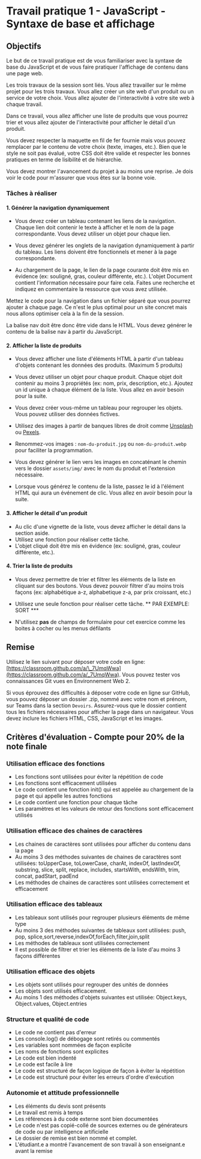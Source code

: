 # Travail pratique 1 - JavaScript - Syntaxe de base et affichage

## Objectifs

Le but de ce travail pratique est de vous familiariser avec la syntaxe de base du JavaScript et de vous faire pratiquer l'affichage de contenu dans une page web.

Les trois travaux de la session sont liés. Vous allez travailler sur le même projet pour les trois travaux. Vous allez créer un site web d'un produit ou un service de votre choix. Vous allez ajouter de l'interactivité à votre site web à chaque travail.

Dans ce travail, vous allez afficher une liste de produits que vous pourrez trier et vous allez ajouter de l'interactivité pour afficher le détail d'un produit.

Vous devez respecter la maquette en fil de fer fournie mais vous pouvez remplacer par le contenu de votre choix (texte, images, etc.). Bien que le style ne soit pas évalué, votre CSS doit être valide et respecter les bonnes pratiques en terme de lisibilité et de hiérarchie.

Vous devez montrer l'avancement du projet à au moins une reprise. Je dois voir le code pour m'assurer que vous êtes sur la bonne voie.

### Tâches à réaliser

#### 1. Générer la navigation dynamiquement

-   Vous devez créer un tableau contenant les liens de la navigation. Chaque lien doit contenir le texte à afficher et le nom de la page correspondante. Vous devez utiliser un objet pour chaque lien.

-   Vous devez générer les onglets de la navigation dynamiquement à partir du tableau. Les liens doivent être fonctionnels et mener à la page correspondante.

-   Au chargement de la page, le lien de la page courante doit être mis en évidence (ex: souligné, gras, couleur différente, etc.). L'objet Document contient l'information nécessaire pour faire cela. Faites une recherche et indiquez en commentaire la ressource que vous avez utilisée.

Mettez le code pour la navigation dans un fichier séparé que vous pourrez ajouter à chaque page. Ce n'est le plus optimal pour un site concret mais nous allons optimiser cela à la fin de la session.

La balise nav doit être donc être vide dans le HTML. Vous devez générer le contenu de la balise nav à partir du JavaScript.

#### 2. Afficher la liste de produits

-   Vous devez afficher une liste d'éléments HTML à partir d'un tableau d'objets contenant les données des produits. (Maximum 5 produits)

-   Vous devez utiliser un objet pour chaque produit. Chaque objet doit contenir au moins 3 propriétés (ex: nom, prix, description, etc.). Ajoutez un id unique à chaque élément de la liste. Vous allez en avoir besoin pour la suite.

-   Vous devez créer vous-même un tableau pour regrouper les objets. Vous pouvez utiliser des données fictives.
-   Utilisez des images à partir de banques libres de droit comme [Unsplash](https://unsplash.com/) ou [Pexels](https://www.pexels.com/).
-   Renommez-vos images : `nom-du-produit.jpg` ou `nom-du-produit.webp` pour faciliter la programmation.
-   Vous devez générer le lien vers les images en concaténant le chemin vers le dossier `assets/img/` avec le nom du produit et l'extension nécessaire.
-   Lorsque vous générez le contenu de la liste, passez le id à l'élément HTML qui aura un événement de clic. Vous allez en avoir besoin pour la suite.

#### 3. Afficher le détail d'un produit

-   Au clic d'une vignette de la liste, vous devez afficher le détail dans la section aside.
-   Utilisez une fonction pour réaliser cette tâche.
-   L'objet cliqué doit être mis en évidence (ex: souligné, gras, couleur différente, etc.).

#### 4. Trier la liste de produits

-   Vous devez permettre de trier et filtrer les éléments de la liste en cliquant sur des boutons. Vous devez pouvoir filtrer d'au moins trois façons (ex: alphabétique a-z, alphabetique z-a, par prix croissant, etc.)

-   Utilisez une seule fonction pour réaliser cette tâche. ** PAR EXEMPLE: SORT ***

-   N'utilisez **pas** de champs de formulaire pour cet exercice comme les boites à cocher ou les menus défilants

## Remise

Utilisez le lien suivant pour déposer votre code en ligne: [https://classroom.github.com/a/\_7UmqWwa](https://classroom.github.com/a/_7UmqWwa). Vous pouvez tester vos connaissances Git vues en Environnement Web 2.

Si vous éprouvez des difficultés à déposer votre code en ligne sur GitHub, vous pouvez déposer un dossier .zip, nommé avec votre nom et prénom, sur Teams dans la section `Devoirs`. Assurez-vous que le dossier contient tous les fichiers nécessaires pour afficher la page dans un navigateur. Vous devez inclure les fichiers HTML, CSS, JavaScript et les images.

## Critères d'évaluation - Compte pour 20% de la note finale

### Utilisation efficace des fonctions

-   Les fonctions sont utilisées pour éviter la répétition de code
-   Les fonctions sont efficacement utilisées
-   Le code contient une fonction init() qui est appelée au chargement de la page et qui appelle les autres fonctions
-   Le code contient une fonction pour chaque tâche
-   Les paramètres et les valeurs de retour des fonctions sont efficacement utilisés

### Utilisation efficace des chaines de caractères

-   Les chaines de caractères sont utilisées pour afficher du contenu dans la page
-   Au moins 3 des méthodes suivantes de chaines de caractères sont utilisées: toUpperCase, toLowerCase, charAt, indexOf, lastIndexOf, substring, slice, split, replace, includes, startsWith, endsWith, trim, concat, padStart, padEnd
-   Les méthodes de chaines de caractères sont utilisées correctement et efficacement

### Utilisation efficace des tableaux

-   Les tableaux sont utilisés pour regrouper plusieurs éléments de même type
-   Au moins 3 des méthodes suivantes de tableaux sont utilisées: push, pop, splice,sort,reverse,indexOf,forEach,filter,join,split
-   Les méthodes de tableaux sont utilisées correctement
-   Il est possible de filtrer et trier les éléments de la liste d'au moins 3 façons différentes

### Utilisation efficace des objets

-   Les objets sont utilisés pour regrouper des unités de données
-   Les objets sont utilisés efficacement.
-   Au moins 1 des méthodes d'objets suivantes est utilisée: Object.keys, Object.values, Object.entries

### Structure et qualité de code

-   Le code ne contient pas d'erreur
-   Les console.log() de débogage sont retirés ou commentés
-   Les variables sont nommées de façon explicite
-   Les noms de fonctions sont explicites
-   Le code est bien indenté
-   Le code est facile à lire
-   Le code est structuré de façon logique de façon à éviter la répétition
-   Le code est structuré pour éviter les erreurs d'ordre d'exécution

### Autonomie et attitude professionnelle

-   Les éléments du devis sont présents
-   Le travail est remis à temps
-   Les références à du code externe sont bien documentées
-   Le code n'est pas copié-collé de sources externes ou de générateurs de code ou par intelligence artificielle
-   Le dossier de remise est bien nommé et complet.
-   L'étudiant.e a montré l'avancement de son travail à son enseignant.e avant la remise
